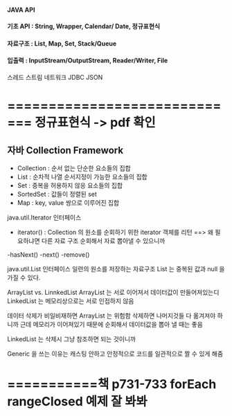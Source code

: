 #### JAVA API 
#### 기초 API : String, Wrapper, Calendar/ Date, 정규표현식
#### 자료구조 : List, Map, Set, Stack/Queue 
#### 입출력 : InputStream/OutputStream, Reader/Writer, File

스레드
스트림
네트워크 
JDBC
JSON

=============================
정규표현식 -> pdf 확인
=============================

## 자바 Collection Framework

- Collection : 순서 없는 단순한 요소들의 집합
- List : 순차적 나열 순서지정이 가능한 요소들의 집합
- Set : 중복을 허용하지 않응 요소들의 집합
- SortedSet : 값들이 정렬된 set 
- Map : key, value 쌍으로 이루어진 집합



java.util.Iterator 인터페이스
- iterator() : Collection 의 원소를 순회하기 위한 iterator 객체를 리턴
==> 왜 필요하냐면 다른 자료 구조 순회해서 자료 뽑아낼 수 있으니까

-hasNext()
-next()
-remove()


java.util.List 인터페이스
일련의 원소를 저장하는 자료구조
List 는 중복된 값과 null 을 가질 수 있다.

ArrayList vs. LinnkedList
ArrayList 는 서로 이어져서 데이터값이 만들어져있는디
LinkedList 는 메모리상으로는 서로 인접하지 않음 

데이터 삭제가 비일비재하면 ArrayList 는 위험함
삭제하면 나머지것들 다 옮겨져야 하니까 
근데 메모리가 이어져있기 때문에 순회해서 데이터값을 뽑아 낼 때는 좋음

LinkedList 는 삭제시 그냥 참조하면 되는 것이니까



Generic 을 쓰는 이유는 캐스팅 안하고 안정적으로 코드를 일관적으로 짤 수 있게 해줌


===========책 p731-733
forEach
rangeClosed 
예제 잘 봐봐
===========









